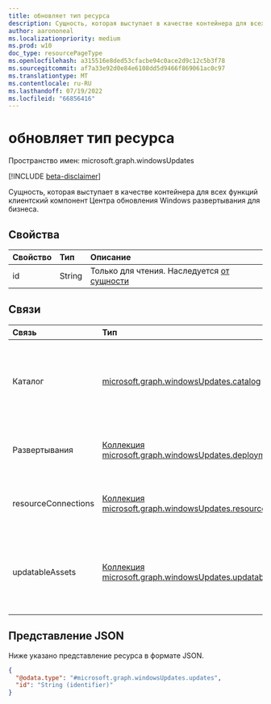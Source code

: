 ```yaml
---
title: обновляет тип ресурса
description: Сущность, которая выступает в качестве контейнера для всех функций клиентский компонент Центра обновления Windows развертывания для бизнеса.
author: aarononeal
ms.localizationpriority: medium
ms.prod: w10
doc_type: resourcePageType
ms.openlocfilehash: a315516e8ded53cfacbe94c0ace2d9c12c5b3f78
ms.sourcegitcommit: af7a33e92d0e84e6108dd5d9466f869061ac0c97
ms.translationtype: MT
ms.contentlocale: ru-RU
ms.lasthandoff: 07/19/2022
ms.locfileid: "66856416"
---
```

# <a name="updates-resource-type"></a>обновляет тип ресурса

Пространство имен: microsoft.graph.windowsUpdates

[!INCLUDE [beta-disclaimer](../../includes/beta-disclaimer.md)]

Сущность, которая выступает в качестве контейнера для всех функций клиентский компонент Центра обновления Windows развертывания для бизнеса.

## <a name="properties"></a>Свойства
|Свойство|Тип|Описание|
|:---|:---|:---|
|id|String|Только для чтения. Наследуется [от сущности](../resources/entity.md)|

## <a name="relationships"></a>Связи
|Связь|Тип|Описание|
|:---|:---|:---|
|Каталог|[microsoft.graph.windowsUpdates.catalog](../resources/windowsupdates-catalog.md)|Каталог содержимого, который может быть утвержден для развертывания службой развертывания. Только для чтения.|
|Развертывания|[Коллекция microsoft.graph.windowsUpdates.deployment](../resources/windowsupdates-deployment.md)|Развертывания, созданные с помощью службы развертывания. Только для чтения.|
|resourceConnections|[Коллекция microsoft.graph.windowsUpdates.resourceConnection](../resources/windowsupdates-resourceconnection.md)|Подключения служб к внешним ресурсам, таким как рабочие области аналитики.|
|updatableAssets|[Коллекция microsoft.graph.windowsUpdates.updatableAsset](../resources/windowsupdates-updatableasset.md)|Ресурсы, зарегистрированные в службе развертывания, которые могут получать обновления. Только для чтения.|

## <a name="json-representation"></a>Представление JSON
Ниже указано представление ресурса в формате JSON.
<!-- {
  "blockType": "resource",
  "keyProperty": "id",
  "@odata.type": "microsoft.graph.windowsUpdates.updates",
  "baseType": "microsoft.graph.entity",
  "openType": false
}
-->
``` json
{
  "@odata.type": "#microsoft.graph.windowsUpdates.updates",
  "id": "String (identifier)"
}
```

